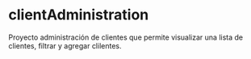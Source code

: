 # clientAdministration
Proyecto administración de clientes que permite visualizar una lista de clientes, filtrar y agregar clilentes.
